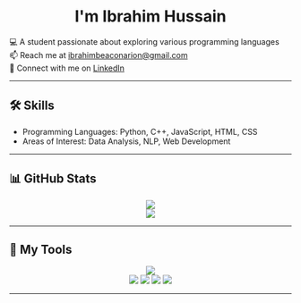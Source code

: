 <h1 align="center">I'm Ibrahim Hussain</h1>

  💻 A student passionate about exploring various programming languages  
📫 Reach me at ibrahimbeaconarion@gmail.com  
🔗 Connect with me on [LinkedIn](https://www.linkedin.com/in/ibrahim-hussain-1084ba255) <br>

---

## 🛠️ Skills

- Programming Languages: Python, C++, JavaScript, HTML, CSS
- Areas of Interest: Data Analysis, NLP, Web Development

---

## 📊 GitHub Stats

<p align="center">
  <img src="https://github-readme-stats.vercel.app/api?username=ib-hussain&show_icons=true&theme=tokyonight" />
  <br>
  <img src="https://github-readme-stats.vercel.app/api/top-langs/?username=ib-hussain&layout=compact&theme=tokyonight" />
</p>

---

## 🔧 My Tools

<p align="center">
  <img src="https://skillicons.dev/icons?i=python,cpp,flask,js,html,css,github,git,vscode,latex,linux,tensorflow,sqlite,postgres" />
  <br/>
  <img src="https://skillicons.dev/icons?i=streamlit" />
  <img src="https://img.shields.io/badge/Pinecone-339933?style=for-the-badge&logo=pinecone&logoColor=white" />
  <img src="https://img.shields.io/badge/LangChain-000000?style=for-the-badge&logo=langchain&logoColor=white" />
  <img src="https://img.shields.io/badge/HuggingFace-FFD21F?style=for-the-badge&logo=huggingface&logoColor=black" />
</p>

---

<!-- ## 📈 Contribution Graph -->

<!-- <p align="center"> -->
<!--   <img src="https://github-readme-activity-graph.vercel.app/graph?username=ib-hussain&theme=github-compact" alt="GitHub Contribution Graph" /> -->
<!-- </p> -->
<!-- --- -->

